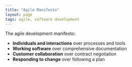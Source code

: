 ```yaml
---
title: "Agile Manifesto"
layout: page
tags: agile, software development
---
```

The agile development manifesto:
- **Individuals and interactions** over processes and tools
- **Working software** over comprehensive documentation
- **Customer collaboration** over contract negotiation
- **Responding to change** over following a plan

